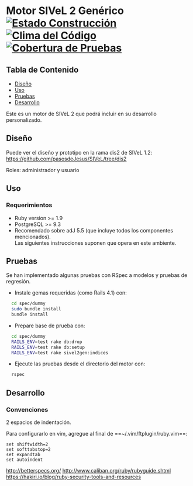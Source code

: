 # Motor SIVeL 2 Genérico [![Estado Construcción](https://api.travis-ci.org/pasosdeJesus/sivel2_gen.svg?branch=master)](https://travis-ci.org/pasosdeJesus/sivel2_gen) [![Clima del Código](https://codeclimate.com/github/pasosdeJesus/sivel2_gen/badges/gpa.svg)](https://codeclimate.com/github/pasosdeJesus/sivel2_gen) [![Cobertura de Pruebas](https://codeclimate.com/github/pasosdeJesus/sivel2_gen/badges/coverage.svg)](https://codeclimate.com/github/pasosdeJesus/sivel2_gen)

## Tabla de Contenido
* [Diseño](#diseño)
* [Uso](#uso)
* [Pruebas](#pruebas)
* [Desarrollo](#pruebas)

Este es un motor de SIVeL 2 que podrá incluir en su desarrollo personalizado.

## Diseño

Puede ver el diseño y prototipo en la rama dis2 de SIVeL 1.2:
https://github.com/pasosdeJesus/SIVeL/tree/dis2

Roles: administrador y usuario

## Uso

### Requerimientos
* Ruby version >= 1.9
* PostgreSQL >= 9.3
* Recomendado sobre adJ 5.5 (que incluye todos los componentes mencionados).  
  Las siguientes instrucciones suponen que opera en este ambiente.

## Pruebas
Se han implementado algunas pruebas con RSpec a modelos y pruebas de regresión.

* Instale gemas requeridas (como Rails 4.1) con:
``` sh
  cd spec/dummy
  sudo bundle install
  bundle install
```
* Prepare base de prueba con:
``` sh
  cd spec/dummy
  RAILS_ENV=test rake db:drop
  RAILS_ENV=test rake db:setup
  RAILS_ENV=test rake sivel2gen:indices
```
* Ejecute las pruebas desde el directorio del motor con:
```sh
  rspec
```

## Desarrollo

### Convenciones

2 espacios de indentación.

Para configurarlo en vim, agregue al final de ==~/.vim/ftplugin/ruby.vim==:
``` vim
set shiftwidth=2
set softtabstop=2
set expandtab
set autoindent
```

http://betterspecs.org/
http://www.caliban.org/ruby/rubyguide.shtml
https://hakiri.io/blog/ruby-security-tools-and-resources

